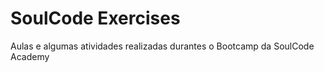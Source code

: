 # SoulCode Exercises

<p> Aulas e algumas atividades realizadas durantes o Bootcamp da SoulCode Academy </p>

